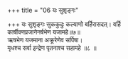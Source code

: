 +++
title = "06 यः सुशृङ्गः"

+++
यः सुशृङ्गः सुककुदुः कल्याणो बर्हिरासदत्। वर्हि  
कार्षीवणप्रजानेनर्षभेण यजामहे॥७॥  
ऋषभेण यजमाना अक्रूरेणेव सर्पिषा।  
मृधश्च सर्वा इन्द्रेण पृतनाश्च सहामहे ॥८ ॥